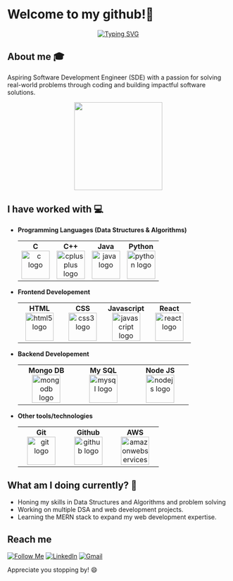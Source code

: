 # Welcome to my github!👋

<p align="center">
  <a href="https://git.io/typing-svg">
    <img src="https://readme-typing-svg.demolab.com?font=Poppins&size=30&duration=2850&pause=1000&color=58F5F7&background=FFCCEA00&center=true&width=435&lines=Hello!+i'm+Ankit;An+Engineer;A+Learner;" alt="Typing SVG" />
  </a>
</p>

## About me :mortar_board:
Aspiring Software Development Engineer (SDE) with a passion for solving real-world problems through coding and building impactful software solutions.

<div align="center">
  <img height="200" src="https://camo.githubusercontent.com/88adc7c88c9d3dba7479020846ed35d13410e3707c7f149e1c6140cc6beaef9a/68747470733a2f2f70687973696373677572756b756c2e66696c65732e776f726470726573732e636f6d2f323031392f30322f6368617261637465722d312e676966"  />
</div>

## I have worked with :computer:

- **Programming Languages (Data Structures & Algorithms)**
  <center>
    <table>
      <tbody>
        <tr>
          <td width="25%" align="center">
            <span><strong>C</strong></span><br/>
            <img src="https://cdn.jsdelivr.net/gh/devicons/devicon/icons/c/c-original.svg" height="64px" width="64px" alt="c logo"  />
          </td>
          <td width="25%" align="center">
            <span><strong>C++</strong></span><br/>
            <img src="https://cdn.jsdelivr.net/gh/devicons/devicon/icons/cplusplus/cplusplus-original.svg" height="64px" width="64px" alt="cplusplus logo"  />
          </td>
          <td width="25%" align="center">
            <span><strong>Java</strong></span><br/>
            <img src="https://cdn.jsdelivr.net/gh/devicons/devicon/icons/java/java-original.svg" height="64px" width="64px" alt="java logo"  />
          </td>
          <td width="25%" align="center">
            <span><strong>Python</strong></span><br/>
            <img src="https://cdn.jsdelivr.net/gh/devicons/devicon/icons/python/python-original.svg" height="64px" width="64px" alt="python logo"  />
          </td>
        </tr>
      </tbody>
    </table>
  </center>

- **Frontend Developement**
  <center>
    <table>
      <tbody>
        <tr>
          <td width="25%" align="center">
            <span><strong>HTML</strong></span><br/>
            <img src="https://cdn.jsdelivr.net/gh/devicons/devicon/icons/html5/html5-original.svg" height="64px" width="64px" alt="html5 logo"  />
          </td>
          <td width="25%" align="center">
            <span><strong>CSS</strong></span><br/>
            <img src="https://cdn.jsdelivr.net/gh/devicons/devicon/icons/css3/css3-original.svg" height="64px" width="64px" alt="css3 logo"  />
          </td>
          <td width="25%" align="center">
            <span><strong>Javascript</strong></span><br/>
            <img src="https://cdn.jsdelivr.net/gh/devicons/devicon/icons/javascript/javascript-original.svg" height="64px" width="64px" alt="javascript logo"  />
          </td>
          <td width="25%" align="center">
            <span><strong>React</strong></span><br/>
            <img src="https://cdn.jsdelivr.net/gh/devicons/devicon/icons/react/react-original.svg" height="64px" width="64px" alt="react logo"  />
          </td>
        </tr>
      </tbody>
    </table>
  </center>


- **Backend Developement**
  <center>
    <table>
      <tbody>
        <tr>
          <td width="25%" align="center">
            <span><strong>Mongo DB</strong></span><br/>
            <img src="https://cdn.jsdelivr.net/gh/devicons/devicon/icons/mongodb/mongodb-original.svg" height="64px" width="64px" alt="mongodb logo"  />
          </td>
          <td width="25%" align="center">
            <span><strong>My SQL</strong></span><br/>
            <img src="https://cdn.jsdelivr.net/gh/devicons/devicon/icons/mysql/mysql-original.svg" height="64px" width="64px" alt="mysql logo"  />
          </td>
          <td width="25%" align="center">
            <span><strong>Node JS</strong></span><br/>
            <img src="https://cdn.jsdelivr.net/gh/devicons/devicon/icons/nodejs/nodejs-original.svg" height="64px" width="64px" alt="nodejs logo"  />
          </td>
        </tr>
      </tbody>
    </table>
  </center>

- **Other tools/technologies**
  <center>
    <table>
      <tbody>
        <tr>
          <td width="25%" align="center">
            <span><strong>Git</strong></span><br/>
            <img src="https://cdn.jsdelivr.net/gh/devicons/devicon/icons/git/git-original.svg" height="64px" width="64px" alt="git logo"  />
          </td>
          <td width="25%" align="center">
            <span><strong>Github</strong></span><br/>
            <img src="https://cdn.jsdelivr.net/gh/devicons/devicon/icons/github/github-original.svg" height="64px" width="64px" alt="github logo"  />
          </td>
          <td width="25%" align="center">
            <span><strong>AWS</strong></span><br/>
            <img src="https://cdn.jsdelivr.net/gh/devicons/devicon/icons/amazonwebservices/amazonwebservices-line-wordmark.svg" height="64px" width="64px" alt="amazonwebservices logo"  />
          </td>
        </tr>
      </tbody>
    </table>
  </center>

## What am I doing currently? :thinking:
- Honing my skills in Data Structures and Algorithms and problem solving
- Working on multiple DSA and web development projects.
- Learning the MERN stack to expand my web development expertise.

## Reach me
[![Follow Me](https://img.shields.io/badge/Follow%20me-%23FF4500?style=flat&logo=github)](https://github.com/Ankit-1607)
[![LinkedIn](https://img.shields.io/badge/LinkedIn-%230077B5?style=flat&logo=linkedin&logoColor=white)](https://www.linkedin.com/in/ankit-kumar-singh-939588263/)
[![Gmail](https://img.shields.io/badge/Gmail-%23D44638?style=flat&logo=gmail&logoColor=white)](mailto:ankit210716@gmail.com)
<!--
## My github stats
![Ankit's stats](https://github-readme-stats.vercel.app/api?username=Ankit-1607&show_icons=true&count_private=true&hide=stars)
-->
<p align="left">Appreciate you stopping by! 😄</p>
